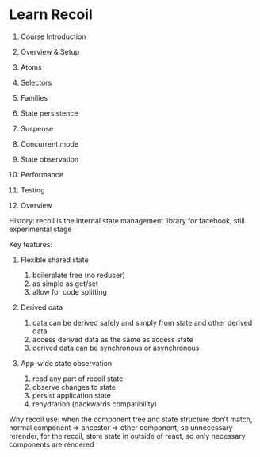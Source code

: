 # Learn Recoil

01. Course Introduction

1. Overview & Setup
2. Atoms
3. Selectors
4. Families
5. State persistence
6. Suspense
7. Concurrent mode
8. State observation
9. Performance
10. Testing

02. Overview

History: recoil is the internal state management library for facebook, still experimental stage

Key features: 

1. Flexible shared state

    1. boilerplate free (no reducer)
    2. as simple as get/set
    3. allow for code splitting

2. Derived data
    
    1. data can be derived safely and simply from state and other derived data
    2. access derived data as the same as access state
    3. derived data can be synchronous or asynchronous 

3. App-wide state observation

    1. read any part of recoil state
    2. observe changes to state
    3. persist application state
    4. rehydration (backwards compatibility)

Why recoil use: when the component tree and state structure don't match, normal component => ancestor => other component, so unnecessary rerender, for the recoil, store state in outside of react, so only necessary components are rendered 